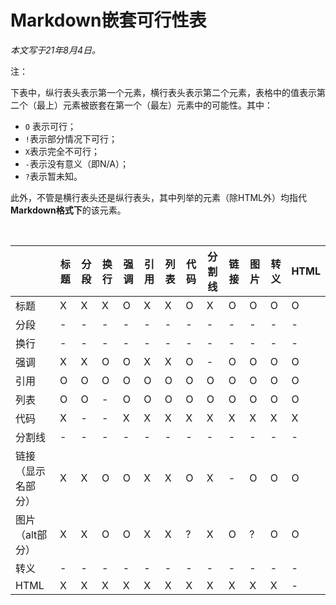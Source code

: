 # Markdown嵌套可行性表

_本文写于21年8月4日。_

注：

下表中，纵行表头表示第一个元素，横行表头表示第二个元素，表格中的值表示第二个（最上）元素被嵌套在第一个（最左）元素中的可能性。其中：
- `O` 表示可行；
- `!`表示部分情况下可行；
- `X`表示完全不可行；
- `-`表示没有意义（即N/A）；
- `?`表示暂未知。

此外，不管是横行表头还是纵行表头，其中列举的元素（除HTML外）均指代**Markdown格式下**的该元素。

<br />

||标题|分段|换行|强调|引用|列表|代码|分割线|链接|图片|转义|HTML|
|-|-|-|-|-|-|-|-|-|-|-|-|-|
|标题|X|X|X|O|X|X|O|X|O|O|O|O|
|分段|-|-|-|-|-|-|-|-|-|-|-|-|
|换行|-|-|-|-|-|-|-|-|-|-|-|-|
|强调|X|X|O|O|X|X|O|-|O|O|O|O|
|引用|O|O|O|O|O|O|O|O|O|O|O|O|
|列表|O|O|-|O|O|O|O|O|O|O|O|O|
|代码|X|-|-|X|X|X|X|X|X|X|X|X|
|分割线|-|-|-|-|-|-|-|-|-|-|-|-|
|链接（显示名部分）|X|X|O|O|X|X|O|X|-|O|O|O|
|图片（alt部分）|X|X|O|O|X|X|?|X|O|?|O|O|
|转义|-|-|-|-|-|-|-|-|-|-|-|-|
|HTML|X|X|X|X|X|X|X|X|X|X|X|-|

